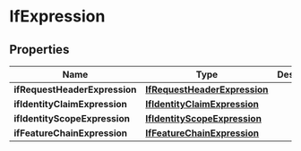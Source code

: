 

# IfExpression


## Properties

Name | Type | Description | Notes
------------ | ------------- | ------------- | -------------
**ifRequestHeaderExpression** | [**IfRequestHeaderExpression**](IfRequestHeaderExpression.md) |  |  [optional]
**ifIdentityClaimExpression** | [**IfIdentityClaimExpression**](IfIdentityClaimExpression.md) |  |  [optional]
**ifIdentityScopeExpression** | [**IfIdentityScopeExpression**](IfIdentityScopeExpression.md) |  |  [optional]
**ifFeatureChainExpression** | [**IfFeatureChainExpression**](IfFeatureChainExpression.md) |  |  [optional]



